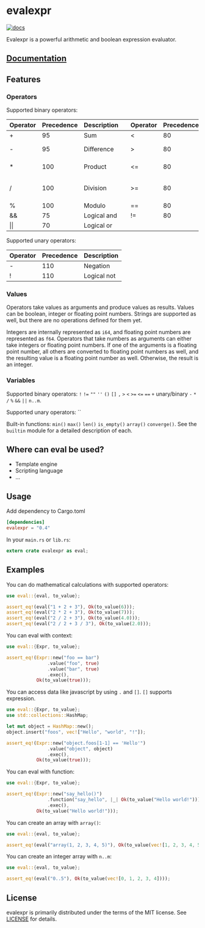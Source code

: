 # evalexpr

[![docs](https://docs.rs/evalexpr/badge.svg?version=0.4.4 "docs")](https://docs.rs/evalexpr)

Evalexpr is a powerful arithmetic and boolean expression evaluator.

## [Documentation](https://docs.rs/evalexpr)

<!-- cargo-sync-readme start -->


 ## Features

 ### Operators

 Supported binary operators:

 | Operator | Precedence | Description |   | Operator | Precedence | Description |
 |----------|------------|-------------|---|----------|------------|-------------|
 | + | 95 | Sum | | < | 80 | Lower than |
 | - | 95 | Difference | | \> | 80 | Greater than |
 | * | 100 | Product | | <= | 80 | Lower than or equal |
 | / | 100 | Division | | \>= | 80 | Greater than or equal |
 | % | 100 | Modulo | | == | 80 | Equal |
 | && | 75 | Logical and | | != | 80 | Not equal |
 | &#124;&#124; | 70 | Logical or | | | |

 Supported unary operators:

 | Operator | Precedence | Description |
 |----------|------------|-------------|
 | - | 110 | Negation |
 | ! | 110 | Logical not |

 ### Values

 Operators take values as arguments and produce values as results.
 Values can be boolean, integer or floating point numbers.
 Strings are supported as well, but there are no operations defined for them yet.

 Integers are internally represented as `i64`, and floating point numbers are represented as `f64`.
 Operators that take numbers as arguments can either take integers or floating point numbers.
 If one of the arguments is a floating point number, all others are converted to floating point numbers as well, and the resulting value is a floating point number as well.
 Otherwise, the result is an integer.

 ### Variables





 
Supported binary operators: `!` `!=` `""` `''` `()` `[]` `,` `>` `<` `>=` `<=` `==`
`+` unary/binary `-` `*` `/` `%` `&&` `||` `n..m`.

Supported unary operators: ``

Built-in functions: `min()` `max()` `len()` `is_empty()` `array()` `converge()`.
See the `builtin` module for a detailed description of each.

Where can eval be used?
-----------------------

* Template engine
* Scripting language
* ...

Usage
-----

Add dependency to Cargo.toml

```toml
[dependencies]
evalexpr = "0.4"
```

In your `main.rs` or `lib.rs`:

```rust
extern crate evalexpr as eval;
```

Examples
--------

You can do mathematical calculations with supported operators:

```rust
use eval::{eval, to_value};

assert_eq!(eval("1 + 2 + 3"), Ok(to_value(6)));
assert_eq!(eval("2 * 2 + 3"), Ok(to_value(7)));
assert_eq!(eval("2 / 2 + 3"), Ok(to_value(4.0)));
assert_eq!(eval("2 / 2 + 3 / 3"), Ok(to_value(2.0)));
```

You can eval with context:

```rust
use eval::{Expr, to_value};

assert_eq!(Expr::new("foo == bar")
               .value("foo", true)
               .value("bar", true)
               .exec(),
           Ok(to_value(true)));
```

You can access data like javascript by using `.` and `[]`. `[]` supports expression.

```rust
use eval::{Expr, to_value};
use std::collections::HashMap;

let mut object = HashMap::new();
object.insert("foos", vec!["Hello", "world", "!"]);

assert_eq!(Expr::new("object.foos[1-1] == 'Hello'")
               .value("object", object)
               .exec(),
           Ok(to_value(true)));
```

You can eval with function:

```rust
use eval::{Expr, to_value};

assert_eq!(Expr::new("say_hello()")
               .function("say_hello", |_| Ok(to_value("Hello world!")))
               .exec(),
           Ok(to_value("Hello world!")));
```

You can create an array with `array()`:

```rust
use eval::{eval, to_value};

assert_eq!(eval("array(1, 2, 3, 4, 5)"), Ok(to_value(vec![1, 2, 3, 4, 5])));
```

You can create an integer array with `n..m`:

```rust
use eval::{eval, to_value};

assert_eq!(eval("0..5"), Ok(to_value(vec![0, 1, 2, 3, 4])));
```

License
-------

evalexpr is primarily distributed under the terms of the MIT license.
See [LICENSE](LICENSE) for details. 


<!-- cargo-sync-readme end -->
